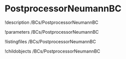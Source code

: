 <!-- MOOSE Documentation Stub: Remove this when content is added. -->

# PostprocessorNeumannBC
!description /BCs/PostprocessorNeumannBC

!parameters /BCs/PostprocessorNeumannBC

!listingfiles /BCs/PostprocessorNeumannBC

!childobjects /BCs/PostprocessorNeumannBC

